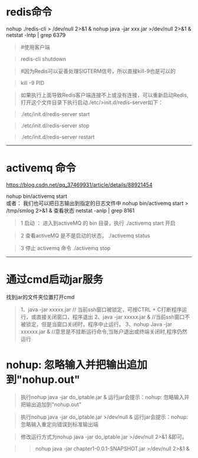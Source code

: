 # redis命令
nohup ./redis-cli > /dev/null 2>&1 &
nohup java -jar xxx.jar >/dev/null 2>&1 &
netstat -lntp | grep 6379

>#使用客户端

>redis-cli shutdown

>#因为Redis可以妥善处理SIGTERM信号，所以直接kill-9也是可以的

>kill -9 PID

>如果执行上面导致Redis客户端连接不上或没有连接，可以重新启动Redis,打开这个文件目录下执行启动./etc/>init.d/redis-server如下：

>./etc/init.d/redis-server start

>./etc/init.d/redis-server stop

>./etc/init.d/redis-server restart

---
# activemq 命令

https://blog.csdn.net/qq_37469931/article/details/88921454

nohup bin/activemq start  
或者：
我们也可以把日志输出到指定的日志文件中
nohup bin/activemq start > /tmp/smlog 2>&1 & 
查看状态
netstat -anlp | grep 8161

> 1 启动 ： 进入到activeMQ 的 bin 目录，执行   ./activemq start  开启

> 2 查看activeMQ 是不是启动的状态， ./activemq  status

> 3 停止 activemq  命令 ./activemq  stop
---

# 通过cmd启动jar服务
找到jar的文件夹位置打开cmd

>1、java -jar xxxxx.jar  // 当前ssh窗口被锁定，可按CTRL + C打断程序运行，或直接关闭窗口，程序退出
>2、java -jar xxxxx.jar &   //当前ssh窗口不被锁定，但是当窗口关闭时，程序中止运行。
>3、nohup Java -jar xxxxxx.jar &  //意思是不挂断运行命令,当账户退出或终端关闭时,程序仍然运行

# nohup: 忽略输入并把输出追加到"nohup.out"

>执行nohup java -jar do_iptable.jar & 运行jar会提示：nohup: 忽略输入并把输出追加到"nohup.out"

>执行nohup java -jar do_iptable.jar >/dev/null  & 运行jar会提示：nohup: 忽略输入重定向错误到标准输出端

>修改运行方式为nohup java -jar do_iptable.jar >/dev/null 2>&1 &即可。

>>nohup java -jar chapter1-0.0.1-SNAPSHOT.jar >/dev/null 2>&1 &
